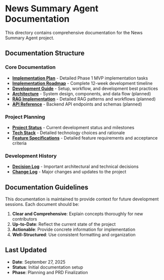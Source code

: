 # News Summary Agent Documentation

This directory contains comprehensive documentation for the News Summary Agent project.

## Documentation Structure

### Core Documentation
- **[Implementation Plan](./implementation-plan.md)** - Detailed Phase 1 MVP implementation tasks
- **[Implementation Roadmap](./implementation-roadmap.md)** - Complete 12-week development timeline
- **[Development Guide](./development-guide.md)** - Setup, workflow, and development best practices
- **[Architecture](./architecture.md)** - System design, components, and data flow (planned)
- **[RAG Implementation](./rag-implementation.md)** - Detailed RAG patterns and workflows (planned)
- **[API Reference](./api-reference.md)** - Backend API endpoints and schemas (planned)

### Project Planning
- **[Project Status](./project-status.md)** - Current development status and milestones
- **[Tech Stack](./tech-stack.md)** - Detailed technology choices and rationale
- **[Feature Specifications](./feature-specifications.md)** - Detailed feature requirements and acceptance criteria

### Development History
- **[Decision Log](./decision-log.md)** - Important architectural and technical decisions
- **[Change Log](./change-log.md)** - Major changes and updates to the project

## Documentation Guidelines

This documentation is maintained to provide context for future development sessions. Each document should be:

1. **Clear and Comprehensive**: Explain concepts thoroughly for new contributors
2. **Up-to-Date**: Reflect the current state of the project
3. **Actionable**: Provide concrete information for implementation
4. **Well-Structured**: Use consistent formatting and organization

## Last Updated
- **Date**: September 27, 2025
- **Status**: Initial documentation setup
- **Phase**: Planning and PRD Finalization